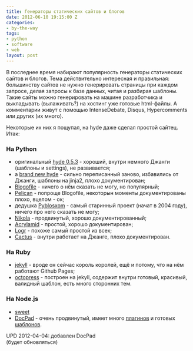 ```yaml
---
title: Генераторы статических сайтов и блогов
date: 2012-06-10 19:15:00 Z
categories:
- by-the-way
tags:
- python
- software
- web
layout: post
---
```


В последнее время набирают популярность генераторы статических сайтов и блогов. Тема действительно интересная и правильная: большинству сайтов не нужно генерировать страницы при каждом запросе, делая запросы к базе данных, читая и разбирая шаблоны. Такие сайты можно генерировать на машине разработчика и выкладывать (вылаживать?) на хостинг уже готовые html-файлы. А комментарии живут с помощью IntenseDebate, Disqus, Hypercomments или других (их много).

Некоторые их них я пощупал, на hyde даже сделал простой сайтец. Итак:

### На Python


* оригинальный [hyde 0.5.3](https://github.com/lakshmivyas/hyde) - хороший, внутри немного Джанги (шаблоны и settings), не развивается;
* a [brand new hyde](https://github.com/hyde/hyde) - сильно переписанный заново, избавились от Джанги, шаблоны на jinja2, плохо документирован;
* [Blogofile](http://www.blogofile.com/) - ничего о нём сказать не могу, но популярный;
* [Pelican](http://pelican.notmyidea.org/en/latest/index.html) - попроще Blogofile, некоторын моменты документированы плохо, вцелом - ок;
* дедушка [Pyblosxom](http://pyblosxom.bluesock.org/) - самый старинный проект (начат в 2004 году), ничего про него сказать не могу;
* [Nikola](http://nikola.ralsina.com.ar/) - продвинутый, хорошо документированный;
* [Acrylamid](http://posativ.org/acrylamid/) - простой, хорошо документирован;
* [Logr](https://github.com/BrewerHimself/Logr) - похоже самый простой из всех;
* [Cactus](https://github.com/koenbok/Cactus) - внутри работает на Джанге, плохо документирован.

### На Ruby

* [jekyll](https://github.com/mojombo/jekyll) - вроде он сейчас король королей, ещё и потому, что на нём работают Github Pages;
* [octopress](http://octopress.org/) - построен на jekyll, содержит внутри готовый, красивый, валидный шаблон, есть много сторонних тем.

### На Node.js

* [sweet](https://github.com/sapegin/sweet)
* [DocPad](https://docpad.org/) - очень продвинутый, имеет много [плагинов](https://docpad.org/docs/plugins) и готовых [шаблонов](https://docpad.org/docs/skeletons).

UPD 2012-04-04: добавлен DocPad  
(будет обновляться)


